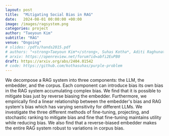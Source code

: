 ```yaml
---
layout: post
title:  "Mitigating Social Bias in RAG"
date:   2024-08-01 00:00:00 +00:00
image: /images/ragsystem.png
categories: project
author: "Taeyoun Kim"
subtitle: "RAG"
venue: "Ongoing"
# slides: /pdfs/hands2015.pdf
# authors: "<strong>Taeyoun Kim*</strong>, Suhas Kotha*, Aditi Raghunathan"
# arxiv: https://openreview.net/forum?id=abfi2EuPB0
draft: https://arxiv.org/abs/2404.01542
# code: https://github.com/kothasuhas/purple-problem
---
```


We decompose a RAG system into three components: the LLM, the embedder, and the corpus. Each component can introduce bias its own bias in the RAG system accumulating complex bias. We find that it is possible to mitigate bias just by reverse biasing the embedder. Furthermore, we empirically find a linear relationship between the embedder's bias and RAG system's bias which has varying sensitivity for different LLMs. We investigate the three different methods of fine-tuning, projecting, and stochastic ranking to mitigate bias and fine that fine-tuning maintains utility while reducing bias. We also find that a reverse-biased embedder makes the entire RAG system robust to variations in corpus bias.